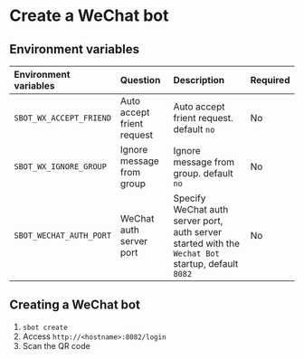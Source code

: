 # Create a WeChat bot

## Environment variables

| Environment variables        |  Question   |  Description  |  Required |
| :--------   | :-----   | :---- |  :---- |
| `SBOT_WX_ACCEPT_FRIEND`        |    Auto accept frient request   |    Auto accept frient request. default `no`  | No |
| `SBOT_WX_IGNORE_GROUP`        |   Ignore message from group    |   Ignore message from group. default `no`  | No |
| `SBOT_WECHAT_AUTH_PORT`        |    WeChat auth server port   |   Specify WeChat auth server port, auth server started with the `Wechat Bot` startup, default `8082` | No |

## Creating a WeChat bot

1. `sbot create`
2. Access `http://<hostname>:8082/login`
3. Scan the QR code

